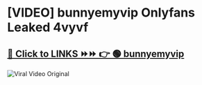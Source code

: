 
 # [VIDEO] bunnyemyvip Onlyfans Leaked 4vyvf

## <h2><a href="https://clipsfans.com/bunnyemyvip&ref=git">🔗 Click to LINKS ⏩⏩ 👉 🟢 bunnyemyvip </a></h2>

<a href="https://clipsfans.com/bunnyemyvip&ref=git" rel="nofollow" data-target="animated-image.originalLink"><img src="https://i.ibb.co.com/xMMVF88/686577567.gif" alt="Viral Video Original" style="max-width: 100%; display: inline-block;" data-target="animated-image.originalImage"></a>

